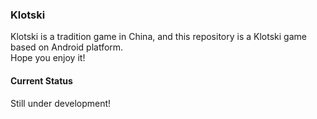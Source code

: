 ### Klotski
Klotski is a tradition game in China, and this repository is a Klotski game based on Android platform.  
Hope you enjoy it!

#### Current Status
Still under development!